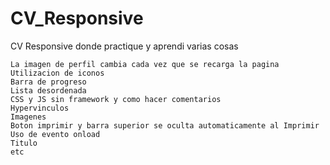 # CV_Responsive
CV Responsive donde practique y aprendi varias cosas

    La imagen de perfil cambia cada vez que se recarga la pagina
    Utilizacion de iconos
    Barra de progreso
    Lista desordenada
    CSS y JS sin framework y como hacer comentarios
    Hypervinculos
    Imagenes
    Boton imprimir y barra superior se oculta automaticamente al Imprimir
    Uso de evento onload
    Titulo
    etc

